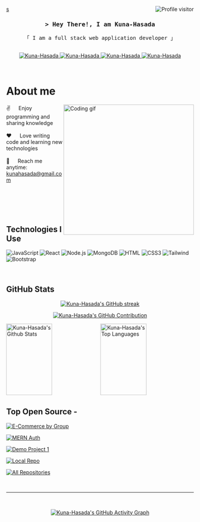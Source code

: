 <!--
<h2 align="center">
  Welcome to Kuna-Hasada World!
  <img src="https://media.giphy.com/media/hvRJCLFzcasrR4ia7z/giphy.gif" width="28">
</h2>
-->

<a href="https://komarev.com/ghpvc/?username=Kuna-Hasada">s
  <img align="right" src="https://komarev.com/ghpvc/?username=Kuna-Hasada&label=Visitors&color=0e75b6&style=flat" alt="Profile visitor" />
</a>

<!-- Intro  -->
<h3 align="center">
        <samp>&gt; Hey There!, I am
                <b>Kuna-Hasada</b>
        </samp>
</h3>

<p align="center"> 
  <samp>
    「 I am a full stack web application developer 」<br>
    <br>
  </samp>
</p>

<p align="center">
 <a href="#" target="blank">
  <img src="https://img.shields.io/badge/Website-DC143C?style=for-the-badge&logo=medium&logoColor=white" alt="Kuna-Hasada" />
 </a>
 <a href="https://linkedin.com/in/kunal" target="_blank">
  <img src="https://img.shields.io/badge/LinkedIn-0077B5?style=for-the-badge&logo=linkedin&logoColor=white" alt="Kuna-Hasada"/>
 </a>
 <a href="#" target="_blank">
  <img src="https://img.shields.io/badge/Twitter-1DA1F2?style=for-the-badge&logo=twitter&logoColor=white" alt="Kuna-Hasada" />
 </a>
 <a href="#" target="_blank">
  <img src="https://img.shields.io/badge/Instagram-fe4164?style=for-the-badge&logo=instagram&logoColor=white" alt="Kuna-Hasada" />
 </a> 
</p>
<br />

<!-- About Section -->
# About me
 
<p>
 <img align="right" width="350" src="/assets/programmer.gif" alt="Coding gif" />
  
 ✌️ &emsp; Enjoy programming and sharing knowledge <br/><br/>
 ❤️ &emsp; Love writing code and learning new technologies<br/><br/>
 📧 &emsp; Reach me anytime: kunahasada@gmail.com<br/><br/>
</p>

<br/>
<br/>
<br/>

## Technologies I Use

![JavaScript](https://img.shields.io/badge/JavaScript-F0DB4F?style=for-the-badge&labelColor=black&logo=javascript&logoColor=F0DB4F)
![React](https://img.shields.io/badge/-React-61DBFB?style=for-the-badge&labelColor=black&logo=react&logoColor=61DBFB)
![Node.js](https://img.shields.io/badge/Node.js-3C873A?style=for-the-badge&labelColor=black&logo=node.js&logoColor=3C873A)
![MongoDB](https://img.shields.io/badge/MongoDB-4EA94B?style=for-the-badge&logo=mongodb&logoColor=white)
![HTML](https://img.shields.io/badge/HTML5-E34F26?style=for-the-badge&logo=html5&logoColor=white)
![CSS3](https://img.shields.io/badge/CSS3-1572B6?style=for-the-badge&logo=css3&logoColor=white)
![Tailwind](https://img.shields.io/badge/Tailwind_CSS-092749?style=for-the-badge&logo=tailwindcss&logoColor=06B6D4&labelColor=000000)
![Bootstrap](https://img.shields.io/badge/Bootstrap-563D7C?style=for-the-badge&logo=bootstrap&logoColor=white)

<br/>

## GitHub Stats

<p align="center">
  <a href="https://github.com/Kuna-Hasada">
    <img src="https://github-readme-streak-stats.herokuapp.com/?user=Kuna-Hasada&theme=radical&border=7F3FBF&background=0D1117" alt="Kuna-Hasada's GitHub streak"/>
  </a>
</p>

<p align="center">
  <a href="https://github.com/Kuna-Hasada">
    <img src="https://github-profile-summary-cards.vercel.app/api/cards/profile-details?username=Kuna-Hasada&theme=radical" alt="Kuna-Hasada's GitHub Contribution"/>
  </a>
</p>

<a> 
    <a href="https://github.com/Kuna-Hasada"><img alt="Kuna-Hasada's Github Stats" src="https://denvercoder1-github-readme-stats.vercel.app/api?username=Kuna-Hasada&show_icons=true&count_private=true&theme=react&border_color=7F3FBF&bg_color=0D1117&title_color=F85D7F&icon_color=F8D866" height="192px" width="49.5%"/></a>
  <a href="https://github.com/Kuna-Hasada"><img alt="Kuna-Hasada's Top Languages" src="https://denvercoder1-github-readme-stats.vercel.app/api/top-langs/?username=Kuna-Hasada&langs_count=8&layout=compact&theme=react&border_color=7F3FBF&bg_color=0D1117&title_color=F85D7F&icon_color=F8D866" height="192px" width="49.5%"/></a>
</a>

<br/>

## Top Open Source -

[![E-Commerce by Group](https://github-readme-stats.vercel.app/api/pin/?username=Kuna-Hasada&repo=e-commerce_by_group&border_color=7F3FBF&bg_color=0D1117&title_color=C9D1D9&text_color=8B949E&icon_color=7F3FBF)]([https://github.com/Kuna-Hasada/e-commerce_by_group](https://github.com/Kuna-Hasada/e-commerce_by_group))

[![MERN Auth](https://github-readme-stats.vercel.app/api/pin/?username=Kuna-Hasada&repo=mern-auth&border_color=7F3FBF&bg_color=0D1117&title_color=C9D1D9&text_color=8B949E&icon_color=7F3FBF)]([https://github.com/Kuna-Hasada/mern-auth](https://github.com/Kuna-Hasada/mern-auth))

[![Demo Project 1](https://github-readme-stats.vercel.app/api/pin/?username=Kuna-Hasada&repo=demo_project1&border_color=7F3FBF&bg_color=0D1117&title_color=C9D1D9&text_color=8B949E&icon_color=7F3FBF)](https://github.com/Kuna-Hasada/demo_project1)

[![Local Repo](https://github-readme-stats.vercel.app/api/pin/?username=Kuna-Hasada&repo=localrepo&border_color=7F3FBF&bg_color=0D1117&title_color=C9D1D9&text_color=8B949E&icon_color=7F3FBF)](https://github.com/Kuna-Hasada/localrepo)

<p align="left">
  <a href="https://github.com/Kuna-Hasada?tab=repositories" target="_blank">
    <img alt="All Repositories" title="All Repositories" src="https://img.shields.io/badge/-All%20Repos-2962FF?style=for-the-badge&logo=koding&logoColor=white"/>
  </a>
</p>

<br/>
<hr/>
<br/>

<p align="center">
  <a href="https://github.com/Kuna-Hasada">
    <img src="https://github-readme-activity-graph.vercel.app/graph?username=Kuna-Hasada&custom_title=Kuna-Hasada's%20GitHub%20Activity%20Graph&bg_color=0D1117&color=7F3FBF&line=7F3FBF&point=7F3FBF&area_color=FFFFFF&title_color=FFFFFF&area=true" alt="Kuna-Hasada's GitHub Activity Graph"/>
  </a>
</p>
